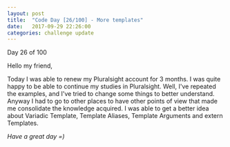 ```yaml
---
layout: post
title:  "Code Day [26/100] - More templates"
date:   2017-09-29 22:26:00
categories: challenge update
---
```


Day 26 of 100

Hello my friend,

Today I was able to renew my Pluralsight account for 3 months. I was quite happy to be able to continue my studies in Pluralsight. Well, I've repeated the examples, and I've tried to change some things to better understand. Anyway I had to go to other places to have other points of view that made me consolidate the knowledge acquired. I was able to get a better idea about Variadic Template, Template Aliases, Template Arguments and extern Templates.

_Have a great day =)_
